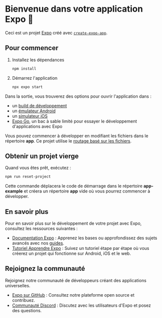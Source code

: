# Bienvenue dans votre application Expo 👋

Ceci est un projet [Expo](https://expo.dev) créé avec [`create-expo-app`](https://www.npmjs.com/package/create-expo-app).

## Pour commencer

1.  Installez les dépendances

    ```bash
    npm install
    ```

2.  Démarrez l'application

    ```bash
    npx expo start
    ```

Dans la sortie, vous trouverez des options pour ouvrir l'application dans :

- un [build de développement](https://docs.expo.dev/develop/development-builds/introduction/)
- un [émulateur Android](https://docs.expo.dev/workflow/android-studio-emulator/)
- un [simulateur iOS](https://docs.expo.dev/workflow/ios-simulator/)
- [Expo Go](https://expo.dev/go), un bac à sable limité pour essayer le développement d'applications avec Expo

Vous pouvez commencer à développer en modifiant les fichiers dans le répertoire **app**. Ce projet utilise le [routage basé sur les fichiers](https://docs.expo.dev/router/introduction).

## Obtenir un projet vierge

Quand vous êtes prêt, exécutez :

```bash
npm run reset-project
```

Cette commande déplacera le code de démarrage dans le répertoire **app-example** et créera un répertoire **app** vide où vous pourrez commencer à développer.

## En savoir plus

Pour en savoir plus sur le développement de votre projet avec Expo, consultez les ressources suivantes :

- [Documentation Expo](https://docs.expo.dev/) : Apprenez les bases ou approfondissez des sujets avancés avec nos [guides](https://docs.expo.dev/guides).
- [Tutoriel Apprendre Expo](https://docs.expo.dev/tutorial/introduction/) : Suivez un tutoriel étape par étape où vous créerez un projet qui fonctionne sur Android, iOS et le web.

## Rejoignez la communauté

Rejoignez notre communauté de développeurs créant des applications universelles.

- [Expo sur GitHub](https://github.com/expo/expo) : Consultez notre plateforme open source et contribuez.
- [Communauté Discord](https://chat.expo.dev) : Discutez avec les utilisateurs d'Expo et posez des questions.

